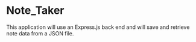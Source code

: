# Note_Taker
This application will use an Express.js back end and will save and retrieve note data from a JSON file.
